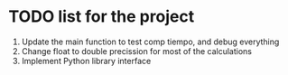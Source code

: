 ﻿# TODO list for the project
1. Update the main function to test comp tiempo, and debug everything
2. Change float to double precission for most of the calculations
3. Implement Python library interface
